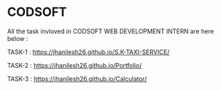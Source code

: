 # CODSOFT


All the task invloved in CODSOFT WEB DEVELOPMENT INTERN are here below :

TASK-1 : https://jhanilesh26.github.io/S.K-TAXI-SERVICE/

TASK-2 : https://jhanilesh26.github.io/Portfolio/

TASK-3 : https://jhanilesh26.github.io/Calculator/
